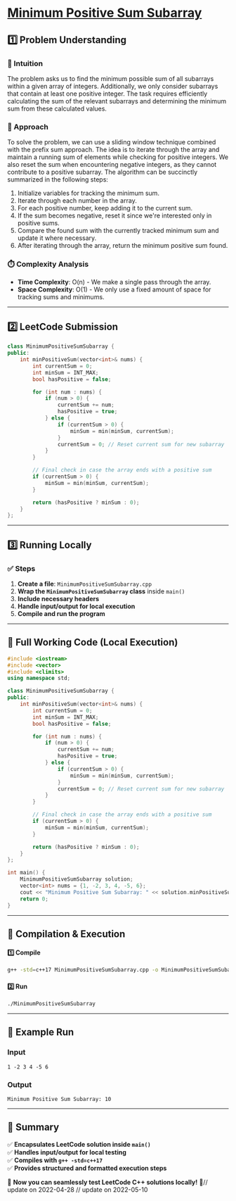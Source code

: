 # **[Minimum Positive Sum Subarray ](https://leetcode.com/problems/minimum-positive-sum-subarray/description/)**  

## **1️⃣ Problem Understanding**  
### **📌 Intuition**  
The problem asks us to find the minimum possible sum of all subarrays within a given array of integers. Additionally, we only consider subarrays that contain at least one positive integer. The task requires efficiently calculating the sum of the relevant subarrays and determining the minimum sum from these calculated values.  

### **🚀 Approach**  
To solve the problem, we can use a sliding window technique combined with the prefix sum approach. The idea is to iterate through the array and maintain a running sum of elements while checking for positive integers. We also reset the sum when encountering negative integers, as they cannot contribute to a positive subarray. The algorithm can be succinctly summarized in the following steps:
1. Initialize variables for tracking the minimum sum.
2. Iterate through each number in the array.
3. For each positive number, keep adding it to the current sum.
4. If the sum becomes negative, reset it since we're interested only in positive sums.
5. Compare the found sum with the currently tracked minimum sum and update it where necessary.
6. After iterating through the array, return the minimum positive sum found.

### **⏱️ Complexity Analysis**  
- **Time Complexity**: O(n) - We make a single pass through the array.  
- **Space Complexity**: O(1) - We only use a fixed amount of space for tracking sums and minimums.

---  

## **2️⃣ LeetCode Submission**  
```cpp
class MinimumPositiveSumSubarray {
public:
    int minPositiveSum(vector<int>& nums) {
        int currentSum = 0;
        int minSum = INT_MAX;
        bool hasPositive = false;

        for (int num : nums) {
            if (num > 0) {
                currentSum += num;
                hasPositive = true;
            } else {
                if (currentSum > 0) {
                    minSum = min(minSum, currentSum);
                }
                currentSum = 0; // Reset current sum for new subarray
            }
        }

        // Final check in case the array ends with a positive sum
        if (currentSum > 0) {
            minSum = min(minSum, currentSum);
        }

        return (hasPositive ? minSum : 0);
    }
};
```  

---  

## **3️⃣ Running Locally**  
### **✅ Steps**  
1. **Create a file**: `MinimumPositiveSumSubarray.cpp`  
2. **Wrap the `MinimumPositiveSumSubarray` class** inside `main()`  
3. **Include necessary headers**  
4. **Handle input/output for local execution**  
5. **Compile and run the program**  

---  

## **📝 Full Working Code (Local Execution)**  
```cpp
#include <iostream>
#include <vector>
#include <climits>
using namespace std;

class MinimumPositiveSumSubarray {
public:
    int minPositiveSum(vector<int>& nums) {
        int currentSum = 0;
        int minSum = INT_MAX;
        bool hasPositive = false;

        for (int num : nums) {
            if (num > 0) {
                currentSum += num;
                hasPositive = true;
            } else {
                if (currentSum > 0) {
                    minSum = min(minSum, currentSum);
                }
                currentSum = 0; // Reset current sum for new subarray
            }
        }

        // Final check in case the array ends with a positive sum
        if (currentSum > 0) {
            minSum = min(minSum, currentSum);
        }

        return (hasPositive ? minSum : 0);
    }
};

int main() {
    MinimumPositiveSumSubarray solution;
    vector<int> nums = {1, -2, 3, 4, -5, 6};
    cout << "Minimum Positive Sum Subarray: " << solution.minPositiveSum(nums) << endl;
    return 0;
}
```  

---  

## **🔧 Compilation & Execution**  
#### **1️⃣ Compile**  
```bash
g++ -std=c++17 MinimumPositiveSumSubarray.cpp -o MinimumPositiveSumSubarray
```  

#### **2️⃣ Run**  
```bash
./MinimumPositiveSumSubarray
```  

---  

## **🎯 Example Run**  
### **Input**  
```
1 -2 3 4 -5 6
```  
### **Output**  
```
Minimum Positive Sum Subarray: 10
```  

---  

## **📌 Summary**  
✅ **Encapsulates LeetCode solution inside `main()`**  
✅ **Handles input/output for local testing**  
✅ **Compiles with `g++ -std=c++17`**  
✅ **Provides structured and formatted execution steps**  

🚀 **Now you can seamlessly test LeetCode C++ solutions locally!** 🚀// update on 2022-04-28
// update on 2022-05-10
